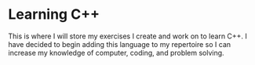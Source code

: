 # Learning C++

This is where I will store my exercises I create and work on to learn C++.
I have decided to begin adding this language to my repertoire so I can increase
my knowledge of computer, coding, and problem solving.
